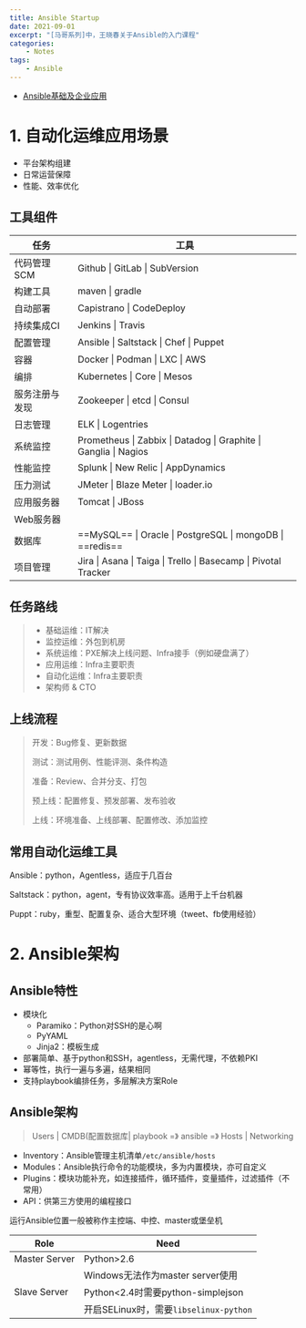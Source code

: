 ```yaml
---
title: Ansible Startup
date: 2021-09-01
excerpt: "[马哥系列]中，王晓春关于Ansible的入门课程"
categories: 
    - Notes
tags:
    - Ansible
---
```




- [Ansible基础及企业应用](https://www.bilibili.com/video/BV1HZ4y1p7Bf)

# 1. 自动化运维应用场景

- 平台架构组建
- 日常运营保障
- 性能、效率优化

## 工具组件

| 任务           | 工具                                                         |
| -------------- | ------------------------------------------------------------ |
| 代码管理SCM    | Github \| GitLab \| SubVersion                               |
| 构建工具       | maven \| gradle                                              |
| 自动部署       | Capistrano \| CodeDeploy                                     |
| 持续集成CI     | Jenkins \| Travis                                            |
| 配置管理       | Ansible \| Saltstack \| Chef \| Puppet                       |
| 容器           | Docker \| Podman \| LXC \| AWS                               |
| 编排           | Kubernetes \| Core \| Mesos                                  |
| 服务注册与发现 | Zookeeper \| etcd \| Consul                                  |
| 日志管理       | ELK \| Logentries                                            |
| 系统监控       | Prometheus \| Zabbix \| Datadog \| Graphite \| Ganglia \| Nagios |
| 性能监控       | Splunk \| New Relic \| AppDynamics                           |
| 压力测试       | JMeter \| Blaze Meter \| loader.io                           |
| 应用服务器     | Tomcat \| JBoss                                              |
| Web服务器      |                                                              |
| 数据库         | ==MySQL== \| Oracle \| PostgreSQL \| mongoDB \| ==redis==    |
| 项目管理       | Jira \| Asana \| Taiga \| Trello \| Basecamp \| Pivotal Tracker |

## 任务路线

> - 基础运维：IT解决
> - 监控运维：外包到机房
> - 系统运维：PXE解决上线问题、Infra接手（例如硬盘满了）
> - 应用运维：Infra主要职责
> - 自动化运维：Infra主要职责
> - 架构师 & CTO

## 上线流程

> 开发：Bug修复、更新数据
>
> 测试：测试用例、性能评测、条件构造
>
> 准备：Review、合并分支、打包
>
> 预上线：配置修复、预发部署、发布验收
>
> 上线：环境准备、上线部署、配置修改、添加监控

## 常用自动化运维工具

Ansible：python，Agentless，适应于几百台

Saltstack：python，agent，专有协议效率高。适用于上千台机器

Puppt：ruby，重型、配置复杂、适合大型环境（tweet、fb使用经验）

# 2. Ansible架构

## Ansible特性

- 模块化
	- Paramiko：Python对SSH的是心啊
	- PyYAML
	- Jinja2：模板生成
- 部署简单、基于python和SSH，agentless，无需代理，不依赖PKI
- 幂等性，执行一遍与多遍，结果相同
- 支持playbook编排任务，多层解决方案Role

## Ansible架构

> Users | CMDB(配置数据库| playbook =》 ansible =》 Hosts \| Networking

- Inventory：Ansible管理主机清单`/etc/ansible/hosts`
- Modules：Ansible执行命令的功能模块，多为内置模块，亦可自定义
- Plugins：模块功能补充，如连接插件，循环插件，变量插件，过滤插件（不常用）
- API：供第三方使用的编程接口

运行Ansible位置一般被称作主控端、中控、master或堡垒机

| Role          | Need                                   |
| ------------- | -------------------------------------- |
| Master Server | Python>2.6                             |
|               | Windows无法作为master server使用       |
| Slave Server  | Python<2.4时需要python-simplejson      |
|               | 开启SELinux时，需要`libselinux-python` |

